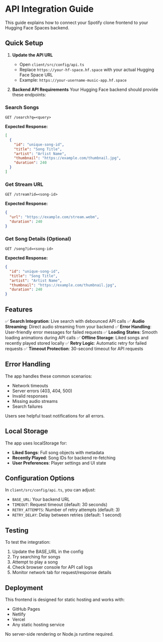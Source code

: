 # API Integration Guide

This guide explains how to connect your Spotify clone frontend to your Hugging Face Spaces backend.

## Quick Setup

1. **Update the API URL**
   - Open `client/src/config/api.ts`
   - Replace `https://your-hf-space.hf.space` with your actual Hugging Face Space URL
   - Example: `https://your-username-music-app.hf.space`

2. **Backend API Requirements**
   Your Hugging Face backend should provide these endpoints:

### Search Songs
```
GET /search?q=<query>
```
**Expected Response:**
```json
[
  {
    "id": "unique-song-id",
    "title": "Song Title",
    "artist": "Artist Name",
    "thumbnail": "https://example.com/thumbnail.jpg",
    "duration": 240
  }
]
```

### Get Stream URL
```
GET /stream?id=<song-id>
```
**Expected Response:**
```json
{
  "url": "https://example.com/stream.webm",
  "duration": 240
}
```

### Get Song Details (Optional)
```
GET /song?id=<song-id>
```
**Expected Response:**
```json
{
  "id": "unique-song-id",
  "title": "Song Title",
  "artist": "Artist Name",
  "thumbnail": "https://example.com/thumbnail.jpg",
  "duration": 240
}
```

## Features

✅ **Search Integration**: Live search with debounced API calls
✅ **Audio Streaming**: Direct audio streaming from your backend
✅ **Error Handling**: User-friendly error messages for failed requests
✅ **Loading States**: Smooth loading animations during API calls
✅ **Offline Storage**: Liked songs and recently played stored locally
✅ **Retry Logic**: Automatic retry for failed requests
✅ **Timeout Protection**: 30-second timeout for API requests

## Error Handling

The app handles these common scenarios:
- Network timeouts
- Server errors (403, 404, 500)
- Invalid responses
- Missing audio streams
- Search failures

Users see helpful toast notifications for all errors.

## Local Storage

The app uses localStorage for:
- **Liked Songs**: Full song objects with metadata
- **Recently Played**: Song IDs for backend re-fetching
- **User Preferences**: Player settings and UI state

## Configuration Options

In `client/src/config/api.ts`, you can adjust:
- `BASE_URL`: Your backend URL
- `TIMEOUT`: Request timeout (default: 30 seconds)
- `RETRY_ATTEMPTS`: Number of retry attempts (default: 3)
- `RETRY_DELAY`: Delay between retries (default: 1 second)

## Testing

To test the integration:
1. Update the BASE_URL in the config
2. Try searching for songs
3. Attempt to play a song
4. Check browser console for API call logs
5. Monitor network tab for request/response details

## Deployment

This frontend is designed for static hosting and works with:
- GitHub Pages
- Netlify
- Vercel
- Any static hosting service

No server-side rendering or Node.js runtime required.